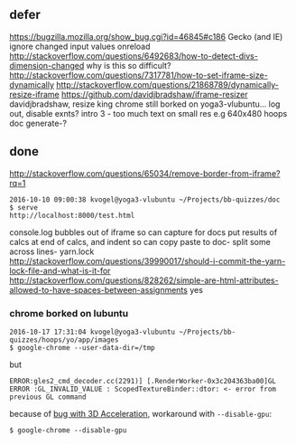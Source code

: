     

## defer

https://bugzilla.mozilla.org/show_bug.cgi?id=46845#c186 Gecko (and IE) ignore changed input values onreload
http://stackoverflow.com/questions/6492683/how-to-detect-divs-dimension-changed why is this so difficult?
http://stackoverflow.com/questions/7317781/how-to-set-iframe-size-dynamically
http://stackoverflow.com/questions/21868789/dynamically-resize-iframe
https://github.com/davidjbradshaw/iframe-resizer davidjbradshaw, resize king
chrome still borked on yoga3-vlubuntu... log out, disable exnts?
intro 3 - too much text on small res e.g 640x480
hoops doc generate-?

## done

http://stackoverflow.com/questions/65034/remove-border-from-iframe?rq=1

    2016-10-10 09:00:38 kvogel@yoga3-vlubuntu ~/Projects/bb-quizzes/doc
    $ serve
    http://localhost:8000/test.html

console.log bubbles out of iframe so can capture for docs
put results of calcs at end of calcs, and indent so can copy paste to doc-
split some across lines-
yarn.lock
http://stackoverflow.com/questions/39990017/should-i-commit-the-yarn-lock-file-and-what-is-it-for
http://stackoverflow.com/questions/828262/simple-are-html-attributes-allowed-to-have-spaces-between-assignments yes

### chrome borked on lubuntu

    2016-10-17 17:31:04 kvogel@yoga3-vlubuntu ~/Projects/bb-quizzes/hoops/yo/app/images
    $ google-chrome --user-data-dir=/tmp

but

    ERROR:gles2_cmd_decoder.cc(2291)] [.RenderWorker-0x3c204363ba00]GL ERROR :GL_INVALID_VALUE : ScopedTextureBinder::dtor: <- error from previous GL command

because of [bug with 3D Acceleration](https://forums.virtualbox.org/viewtopic.php?f=3&t=77404), workaround with `--disable-gpu`:

    $ google-chrome --disable-gpu
